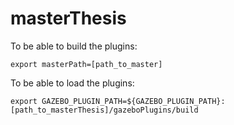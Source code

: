 # masterThesis
To be able to build the plugins:
```
export masterPath=[path_to_master]
```
To be able to load the plugins:
```
export GAZEBO_PLUGIN_PATH=${GAZEBO_PLUGIN_PATH}:[path_to_masterThesis]/gazeboPlugins/build
```
